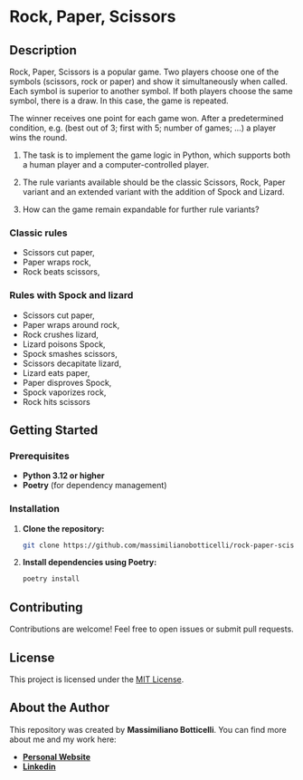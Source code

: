 # Rock, Paper, Scissors

## Description
 
Rock, Paper, Scissors is a popular game. Two players choose one of the symbols (scissors, rock or paper) and show it simultaneously when called. Each symbol is superior to another symbol. If both players choose the same symbol, there is a draw. In this case, the game is repeated.
 
The winner receives one point for each game won. After a predetermined condition, e.g. (best out of 3; first with 5; number of games; ...) a player wins the round.
 
1. The task is to implement the game logic in Python, which supports both a human player and a computer-controlled player.
 
2. The rule variants available should be the classic Scissors, Rock, Paper variant and an extended variant with the addition of Spock and Lizard.

3. How can the game remain expandable for further rule variants?
 
### Classic rules
 
- Scissors cut paper,
- Paper wraps rock,
- Rock beats scissors,
 
### Rules with Spock and lizard
- Scissors cut paper,
- Paper wraps around rock,
- Rock crushes lizard,
- Lizard poisons Spock,
- Spock smashes scissors,
- Scissors decapitate lizard,
- Lizard eats paper,
- Paper disproves Spock,
- Spock vaporizes rock,
- Rock hits scissors

## Getting Started

### Prerequisites

* **Python 3.12 or higher**
* **Poetry** (for dependency management)

### Installation

1. **Clone the repository:**
   ```bash
   git clone https://github.com/massimilianobotticelli/rock-paper-scissor
   ```

2. **Install dependencies using Poetry:**

   ```bash
   poetry install
   ```

## Contributing

Contributions are welcome! Feel free to open issues or submit pull requests.

## License

This project is licensed under the [MIT License](LICENSE).

## About the Author

This repository was created by **Massimiliano Botticelli**. You can find more about me and my work here:

* [**Personal Website**](https://massimilianobotticelli.me/)
* [**Linkedin**](https://www.linkedin.com/in/massimilianobotticelli/)
